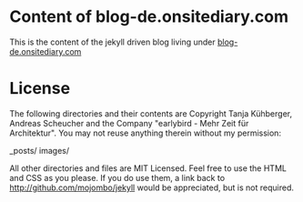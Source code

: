 # Content of blog-de.onsitediary.com

This is the content of the jekyll driven blog living under [blog-de.onsitediary.com](http://blog-de.onsitediary.com)

# License
The following directories and their contents are Copyright Tanja Kühberger, Andreas Scheucher and the Company "earlybird - Mehr Zeit für Architektur". You may not reuse anything therein without my permission:

_posts/
images/

All other directories and files are MIT Licensed. Feel free to use the HTML and CSS as you please. If you do use them, a link back to http://github.com/mojombo/jekyll would be appreciated, but is not required.
